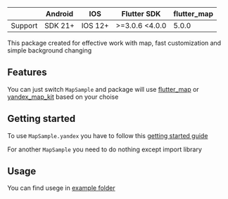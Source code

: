<!--
This README describes the package. If you publish this package to pub.dev,
this README's contents appear on the landing page for your package.

For information about how to write a good package README, see the guide for
[writing package pages](https://dart.dev/guides/libraries/writing-package-pages).

For general information about developing packages, see the Dart guide for
[creating packages](https://dart.dev/guides/libraries/create-library-packages)
and the Flutter guide for
[developing packages and plugins](https://flutter.dev/developing-packages).
-->


|   |Android|IOS|Flutter SDK|flutter_map|
|---|---|---|---|---|
|Support|SDK 21+|IOS 12+|>=3.0.6 <4.0.0|5.0.0|


This package created for effective work with map, fast customization and simple background changing

## Features

You can just switch `MapSample` and package will use [flutter_map](https://pub.dev/packages/flutter_map) or [yandex_map_kit](https://pub.dev/packages/yandex_mapkit) based on your choise

## Getting started

To use `MapSample.yandex` you have to follow this [getting started guide](https://github.com/rvachev/yandex_mapkit#getting-started)

For another `MapSample` you need to do nothing except import library

## Usage

You can find usege in [example folder](https://github.com/LoToSS13/effective_map_template/tree/main/example/effective_map_example)



